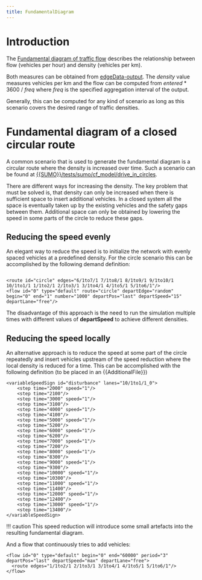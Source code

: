 ```yaml
---
title: FundamentalDiagram
---
```


# Introduction

The [Fundamental diagram of traffic
flow](https://en.wikipedia.org/wiki/Fundamental_diagram_of_traffic_flow)
describes the relationship between flow (vehicles per hour) and density
(vehicles per km).

Both measures can be obtained from
[edgeData-output](../Simulation/Output/Lane-_or_Edge-based_Traffic_Measures.md).
The *density* value measures vehicles per km and the flow can be
computed from *entered* \* 3600 / *freq* where *freq* is the specified
aggregation interval of the output.

Generally, this can be computed for any kind of scenario as long as this
scenario covers the desired range of traffic densities.

# Fundamental diagram of a closed circular route

A common scenario that is used to generate the fundamental diagram is a
circular route where the density is increased over time. Such a scenario
can be found at [{{SUMO}}/tests/sumo/cf_model/drive_in_circles]({{Source}}tests/sumo/cf_model/drive_in_circles).

There are different ways for increasing the density. The key problem
that must be solved is, that density can only be increased when there is
sufficient space to insert additional vehicles. In a closed system all
the space is eventually taken up by the existing vehicles and the safety
gaps between them. Additional space can only be obtained by lowering the
speed in some parts of the circle to reduce these gaps.

## Reducing the speed evenly

An elegant way to reduce the speed is to initialize the network with
evenly spaced vehicles at a predefined density. For the circle scenario
this can be accomplished by the following demand definition:

```

<route id="circle" edges="6/1to7/1 7/1to8/1 8/1to9/1 9/1to10/1 10/1to1/1 1/1to2/1 2/1to3/1 3/1to4/1 4/1to5/1 5/1to6/1"/>  
<flow id="0" type="default" route="circle" departEdge="random" begin="0" end="1" number="1000" departPos="last" departSpeed="15" departLane="free"/>
```

The disadvantage of this approach is the need to run the simulation multiple times with different values of
**departSpeed** to achieve different densities.

## Reducing the speed locally

An alternative approach is to reduce the speed at some part of the
circle repeatedly and insert vehicles upstream of the speed reduction
where the local density is reduced for a time. This can be accomplished
with the following definition (to be placed in an {{AdditionalFile}})

```
<variableSpeedSign id="disturbance" lanes="10/1to1/1_0">
    <step time="2000" speed="1"/>
    <step time="2100"/>
    <step time="3000" speed="1"/>
    <step time="3100"/>
    <step time="4000" speed="1"/>
    <step time="4100"/>
    <step time="5000" speed="1"/>
    <step time="5200"/>
    <step time="6000" speed="1"/>
    <step time="6200"/>
    <step time="7000" speed="1"/>
    <step time="7200"/>
    <step time="8000" speed="1"/>
    <step time="8300"/>
    <step time="9000" speed="1"/>
    <step time="9300"/>
    <step time="10000" speed="1"/>
    <step time="10300"/>
    <step time="11000" speed="1"/>
    <step time="11400"/>
    <step time="12000" speed="1"/>
    <step time="12400"/>
    <step time="13000" speed="1"/>
    <step time="13400"/>
</variableSpeedSign>
```

!!! caution
    This speed reduction will introduce some small artefacts into the resulting fundamental diagram.

And a flow that continuously tries to add vehicles:

```
<flow id="0" type="default" begin="0" end="60000" period="3" departPos="last" departSpeed="max" departLane="free">
  <route edges="1/1to2/1 2/1to3/1 3/1to4/1 4/1to5/1 5/1to6/1"/>
</flow>
```
